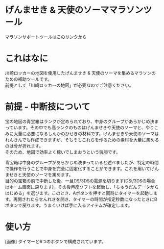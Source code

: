 # げんませき &amp; 天使のソーママラソンツール

マラソンサポートツールは[このリンク](https://dq9kn.github.io/somarathon/somarathon.html "ソーマラソン")から

# これはなに
川崎ロッカーの地図を使用したげんませき &amp; 天使のソーマを集めるマラソンのための補助ツールです。  
前提として「川崎ロッカーの地図」が必要なのでご注意ください。  
# 前提 - 中断技について
宝の地図の青宝箱はランクが定められており、中身のグループがあらかじめ決まっています。その中でも高ランクのものはげんませきや天使のソーマと、やりこみに大量に必要になるしんかのひせきの材料です。げんませきや天使のソーマはれんきんでも作成できますが、そもそもこれらを作るための素材を大量に集めるのは骨が折れます。  
そのため、地図で効率よく稼いでしまおうという魂胆です。  

青宝箱は中身のグループがあらかじめ決まっていると述べましたが、特定の時間で操作を行うことで中身を完全に固定化することができます。これを用いてげんませきと天使のソーマを集めます。  
目的の宝箱の前で中断した後、一旦DS/3DSの電源を切ります(DSi/3DSの場合はホーム画面に戻ります)。その後再度ソフトを起動し、「ちゅうだんデータからはじめる」を選びます。このとき、Aボタンを押すと同時にタイマーを起動します。再開されたらせんれきを開き、タイマーの時間が指定秒数になったときにBボタンで戻ります。うまくいけば手に入るアイテムが確定します。

# 使い方
[画像]
タイマーと6つのボタンで構成されています。

